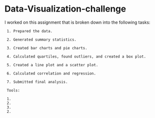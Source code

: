 # Data-Visualization-challenge
 I worked on this assignment that is broken down into the following tasks:

 
     1. Prepared the data.

     2. Generated summary statistics.

     3. Created bar charts and pie charts.
     
     4. Calculated quartiles, found outliers, and created a box plot.
     
     5. Created a line plot and a scatter plot.
     
     6. Calculated correlation and regression.

     7. Submitted final analysis.

     Tools:

     1.
     2.
     3.
     2.
     
